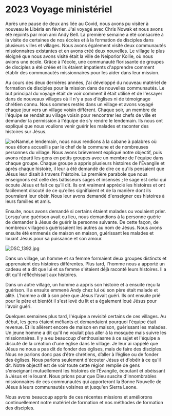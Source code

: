 # 2023 Voyage ministériel

Après une pause de deux ans liée au Covid, nous avons pu visiter à nouveau le Libéria en février. J'ai voyagé avec Chris Nowak et nous avons été rejoints par mon ami Andy Bell. La première semaine a été consacrée à la visite de certaines de nos écoles et à la formation de disciples dans plusieurs villes et villages. Nous avons également visité deux communautés missionnaires existantes et en avons créé deux nouvelles. Le village le plus éloigné que nous avons visité était la ville de Neiporlor Kollie, où nous avions une école. Grâce à l'école, une communauté florissante de groupes de disciples a été créée et ils étaient impatients d'apprendre comment établir des communautés missionnaires pour les aider dans leur mission.

Au cours des deux dernières années, j'ai développé du nouveau matériel de formation de disciples pour la mission dans de nouvelles communautés. Le but principal du voyage était de voir comment il était utilisé et de l'essayer dans de nouveaux villages où il n'y a pas d'églises ni de témoignage chrétien connu. Nous sommes restés dans un village et avons voyagé chaque jour vers un village voisin différent. Chaque soir, un membre de l'équipe se rendait au village voisin pour rencontrer les chefs de ville et demander la permission à l'équipe de s'y rendre le lendemain. Ils nous ont expliqué que nous voulions venir guérir les malades et raconter des histoires sur Jésus.

![noName](/media/03_Blog/2023-Ministry-Trip/d2ae3f242880c668640d8d8291dab8b7.png)Le lendemain, nous nous rendions à la cabane à palabres où nous étions accueillis par le chef de la commune et de nombreuses personnes du village. Nous avons brièvement expliqué notre objectif, puis avons réparti les gens en petits groupes avec un membre de l'équipe dans chaque groupe. Chaque groupe a appris plusieurs histoires de l'Évangile et après chaque histoire, il leur a été demandé de dire ce qu'ils pensaient que Jésus leur disait à travers l'histoire. La première parabole que nous enseignons est celle des bâtisseurs sages et insensés ; le sage est celui qui écoute Jésus et fait ce qu’il dit. Ils ont vraiment apprécié les histoires et ont facilement discuté de ce qu’elles signifiaient et de la manière dont ils pourraient leur obéir. Nous leur avons demandé d'enseigner ces histoires à leurs familles et amis.

Ensuite, nous avons demandé si certains étaient malades ou voulaient prier. Lorsqu'une guérison avait eu lieu, nous demandions à la personne guérie de demander à Jésus de guérir la personne suivante. De cette façon, de nombreux villageois guérissaient les autres au nom de Jésus. Nous avons ensuite été emmenés de maison en maison, guérissant les malades et louant Jésus pour sa puissance et son amour.

![DSC_1392.jpg](/media/03_Blog/2023-Ministry-Trip/DSC_1392.jpeg)

Dans un village, un homme et sa femme formaient deux groupes distincts et apprenaient des histoires différentes. Plus tard, l'homme nous a apporté un cadeau et a dit que lui et sa femme s'étaient déjà raconté leurs histoires. Il a dit qu'il réfléchissait aux histoires.

Dans un autre village, un homme a appris son histoire et a ensuite reçu la guérison. Il a ensuite emmené Andy chez lui où son père était malade et alité. L'homme a dit à son père que Jésus l'avait guéri. Ils ont ensuite prié pour le père et bientôt il s'est levé du lit et a également loué Jésus pour l'avoir guéri.

Quelques semaines plus tard, l'équipe a revisité certains de ces villages. Au début, les gens étaient méfiants et demandaient pourquoi l'équipe était revenue. Et ils allèrent encore de maison en maison, guérissant les malades. Un jeune homme a dit qu'il ne voulait plus aller à la mosquée mais suivre les missionnaires. Il y a eu beaucoup d'enthousiasme à ce sujet et l'équipe a discuté de la création d'une église dans le village. Je leur ai rappelé que Jésus ne nous a pas dit de fonder des églises, mais de faire des disciples. Nous ne parlons donc pas d’être chrétiens, d’aller à l’église ou de fonder des églises. Nous parlons seulement d'écouter Jésus et d'obéir à ce qu'il dit. Notre objectif est de voir toute cette région remplie de gens s’enseignant mutuellement les histoires de l’Évangile, écoutant et obéissant à Jésus et le louant. Nous prions pour que Dieu suscite d'innombrables missionnaires de ces communautés qui apporteront la Bonne Nouvelle de Jésus à leurs communautés voisines et jusqu'en Sierra Leone.

Nous avons beaucoup appris de ces récentes missions et améliorons continuellement notre matériel de formation et nos méthodes de formation des disciples.
